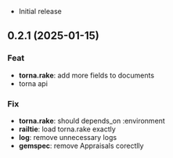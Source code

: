 
- Initial release

## 0.2.1 (2025-01-15)

### Feat

- **torna.rake**: add more fields to documents
- torna api

### Fix

- **torna.rake**: should depends_on :environment
- **railtie**: load torna.rake exactly
- **log**: remove unnecessary logs
- **gemspec**: remove Appraisals corectlly
